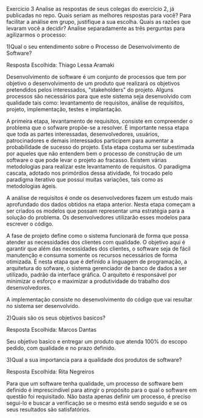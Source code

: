 Exercicio 3
Analise as respostas de seus colegas do exercício 2, já publicadas no repo. Quais seriam as melhores respostas para você? Para facilitar a análise em grupo, justifique a sua escolha. Quais as razões que levaram você a decidir? Analise separadamente as três perguntas para agilizarmos o processo:

1)Qual o seu entendimento sobre o Processo de Desenvolvimento de Software?

Resposta Escolhida: Thiago Lessa Aramaki

Desenvolvimento de software é um conjunto de processos que tem por objetivo o desenvolvimento de um produto que realizará os 
objetivos pretendidos pelos interessados, "stakeholders" do projeto. 
Alguns processos são necessários para que este sistema seja desenvolvido com qualidade tais como: levantamento de requisitos, 
análise de requisitos, projeto, implementação, testes e implantação.

A primeira etapa, levantamento de requisitos, consiste em compreender o problema que o sofware propõe-se a resolver. 
É importante nessa etapa que toda as partes interessadas, desenvolvedores, usuários, patrocinadores e demais interessados 
participem para aumentar a probabilidade de sucesso do projeto. Esta etapa costuma ser subestimada por aqueles que não 
entendem bem o processo de construção de um software o que pode levar o projeto ao fracasso. 
Existem várias metodologias para realizar este levantamento de requisitos. 
O paradigma cascata, adotado nos primórdios dessa atividade, foi trocado pelo paradigma iterativo que possui muitas variações, 
tais como as metodologias ágeis.

A análise de requisitos é onde os desenvolvedores fazem um estudo mais aprofundado dos dados obtidos na etapa anterior. 
Nesta etapa começam a ser criados os modelos que possam representar uma estratégia para a solução do problema. 
Os desenvolvedores utilizarão esses modelos para escrever o código.

A fase de projeto define como o sistema funcionará de forma que possa atender as necessidades dos clientes com qualidade. 
O objetivo aqui é garantir que além das necessidades dos clientes, o software seja de fácil manutenção e consuma somente 
os recursos necessários de forma otimizada. É nesta etapa que é definido a linguagem de programação, a arquitetura do sofware, 
o sistema gerenciador de banco de dados a ser utilizado, padrão da interface gráfica. O arquiteto é responsável por minimizar 
o esforço e maximizar a produtividade do trabalho dos desenvolvedores. 

A implementação consiste no desenvolvimento do código que vai resultar no sistema ser desenvolvido. 


2)Quais são os seus objetivos basicos?

Resposta Escolhida: Marcos Dantas

Seu objetivo basico e entregar um produto que atenda 100% do escopo pedido, com qualidade e no prazo definido.

3)Qual a sua importancia para a qualidade dos produtos de software?

Resposta Escolhida: Rita Negreiros

Para que um software tenha qualidade, um processo de software bem definido é imprescindível para atingir o propósito para 
o qual o software em questão foi requisitado. Não basta apenas definir um processo, é preciso segui-lo e buscar a 
verificação se o mesmo está sendo seguido e se os seus resultados são satisfatórios.
